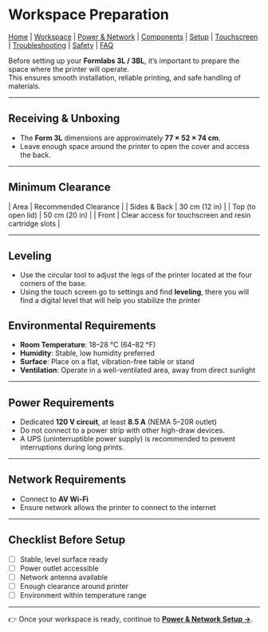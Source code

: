 # Workspace Preparation

<!-- Navigation -->
<nav>
  <a href="index.md"> Home</a> |
  <a href="workspace.md">Workspace</a> |
  <a href="power-network.md">Power &amp; Network</a> |
  <a href="components.md">Components</a> |
  <a href="setup.md">Setup</a> |
  <a href="commands.md">Touchscreen</a> |
  <a href="troubleshooting.md">Troubleshooting</a> |
  <a href="safety-environment.md">Safety</a> |
  <a href="faq.md">FAQ</a>
</nav>

Before setting up your **Formlabs 3L / 3BL**, it’s important to prepare the space where the printer will operate.  
This ensures smooth installation, reliable printing, and safe handling of materials.

---

## Receiving & Unboxing
  
- The **Form 3L** dimensions are approximately **77 × 52 × 74 cm**.  
- Leave enough space around the printer to open the cover and access the back.  

---

## Minimum Clearance
| Area              | Recommended Clearance  |
| Sides & Back      | 30 cm (12 in)          |
| Top (to open lid) | 50 cm (20 in)          |
| Front             | Clear access for touchscreen and resin cartridge slots |

---
## Leveling
- Use the circular tool to adjust the legs of the printer located at the four corners of the base.
- Using the touch screen go to settings and find **leveling**, there you will find a digital level that will help you stabilize the printer

## Environmental Requirements
- **Room Temperature**: 18–28 °C (64–82 °F)  
- **Humidity**: Stable, low humidity preferred  
- **Surface**: Place on a flat, vibration-free table or stand  
- **Ventilation**: Operate in a well-ventilated area, away from direct sunlight  

---

## Power Requirements
- Dedicated **120 V circuit**, at least **8.5 A** (NEMA 5–20R outlet)  
- Do not connect to a power strip with other high-draw devices.  
- A UPS (uninterruptible power supply) is recommended to prevent interruptions during long prints.

---

## Network Requirements
- Connect to **AV Wi-Fi**  
- Ensure network allows the printer to connect to the internet

---

## Checklist Before Setup
- [ ] Stable, level surface ready  
- [ ] Power outlet accessible  
- [ ] Network antenna available  
- [ ] Enough clearance around printer  
- [ ] Environment within temperature range  

---

👉 Once your workspace is ready, continue to **[Power & Network Setup →](power_network.md)**.

